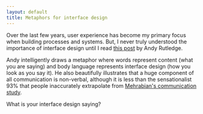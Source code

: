 ```yaml
---
layout: default
title: Metaphors for interface design
---
```

	
Over the last few years, user experience has become my primary focus when
building processes and systems. But, I never truly understood the importance of
interface design until I read [this post](http://www.andyrutledge.com/elements-of-communication-part-1.php)
by Andy Rutledge.

Andy intelligently draws a metaphor where
words represent content (what you are saying) and body language represents
interface design (how you look as you say it). He also beautifully illustrates
that a huge component of all communication is non-verbal, although it is less
than the sensationalist 93% that people inaccurately extrapolate from
[Mehrabian's communication study](http://changingminds.org/explanations/behaviors/body_language/mehrabian.htm).

What is your interface design saying?
